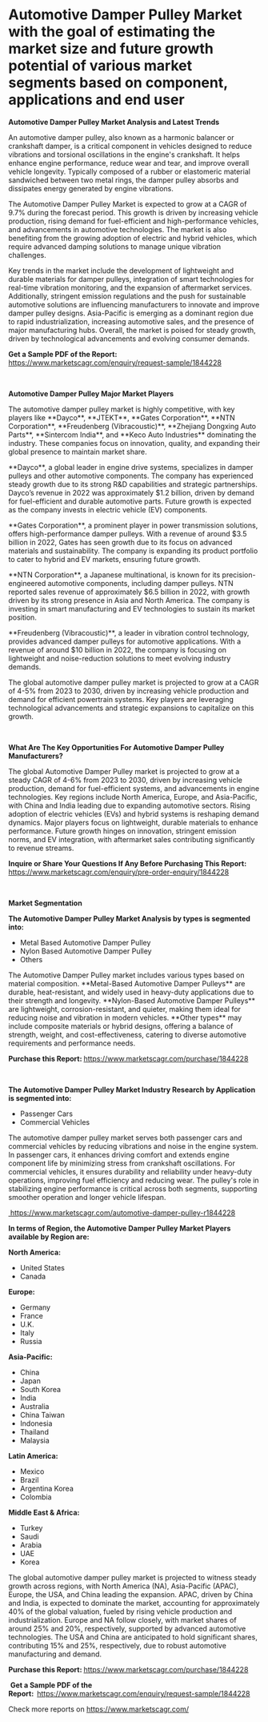 <p><h1>Automotive Damper Pulley Market with the goal of estimating the market size and future growth potential of various market segments based on component, applications and end user</h1></p><p><strong>Automotive Damper Pulley Market Analysis and Latest Trends</strong></p>
<p><p>An automotive damper pulley, also known as a harmonic balancer or crankshaft damper, is a critical component in vehicles designed to reduce vibrations and torsional oscillations in the engine's crankshaft. It helps enhance engine performance, reduce wear and tear, and improve overall vehicle longevity. Typically composed of a rubber or elastomeric material sandwiched between two metal rings, the damper pulley absorbs and dissipates energy generated by engine vibrations.</p><p>The Automotive Damper Pulley Market is expected to grow at a CAGR of 9.7% during the forecast period. This growth is driven by increasing vehicle production, rising demand for fuel-efficient and high-performance vehicles, and advancements in automotive technologies. The market is also benefiting from the growing adoption of electric and hybrid vehicles, which require advanced damping solutions to manage unique vibration challenges.</p><p>Key trends in the market include the development of lightweight and durable materials for damper pulleys, integration of smart technologies for real-time vibration monitoring, and the expansion of aftermarket services. Additionally, stringent emission regulations and the push for sustainable automotive solutions are influencing manufacturers to innovate and improve damper pulley designs. Asia-Pacific is emerging as a dominant region due to rapid industrialization, increasing automotive sales, and the presence of major manufacturing hubs. Overall, the market is poised for steady growth, driven by technological advancements and evolving consumer demands.</p></p>
<p><strong>Get a Sample PDF of the Report:&nbsp;</strong> <a href="https://www.marketscagr.com/enquiry/request-sample/1844228?utm_campaign=1889&utm_medium=2&utm_source=Github&utm_content=ia&utm_term=24012025&utm_id=automotive-damper-pulley">https://www.marketscagr.com/enquiry/request-sample/1844228</a></p>
<p>&nbsp;</p>
<p><strong>Automotive Damper Pulley Major Market Players</strong></p>
<p><p>The automotive damper pulley market is highly competitive, with key players like **Dayco**, **JTEKT**, **Gates Corporation**, **NTN Corporation**, **Freudenberg (Vibracoustic)**, **Zhejiang Dongxing Auto Parts**, **Sintercom India**, and **Keco Auto Industries** dominating the industry. These companies focus on innovation, quality, and expanding their global presence to maintain market share.</p><p>**Dayco**, a global leader in engine drive systems, specializes in damper pulleys and other automotive components. The company has experienced steady growth due to its strong R&D capabilities and strategic partnerships. Dayco’s revenue in 2022 was approximately $1.2 billion, driven by demand for fuel-efficient and durable automotive parts. Future growth is expected as the company invests in electric vehicle (EV) components.</p><p>**Gates Corporation**, a prominent player in power transmission solutions, offers high-performance damper pulleys. With a revenue of around $3.5 billion in 2022, Gates has seen growth due to its focus on advanced materials and sustainability. The company is expanding its product portfolio to cater to hybrid and EV markets, ensuring future growth.</p><p>**NTN Corporation**, a Japanese multinational, is known for its precision-engineered automotive components, including damper pulleys. NTN reported sales revenue of approximately $6.5 billion in 2022, with growth driven by its strong presence in Asia and North America. The company is investing in smart manufacturing and EV technologies to sustain its market position.</p><p>**Freudenberg (Vibracoustic)**, a leader in vibration control technology, provides advanced damper pulleys for automotive applications. With a revenue of around $10 billion in 2022, the company is focusing on lightweight and noise-reduction solutions to meet evolving industry demands.</p><p>The global automotive damper pulley market is projected to grow at a CAGR of 4-5% from 2023 to 2030, driven by increasing vehicle production and demand for efficient powertrain systems. Key players are leveraging technological advancements and strategic expansions to capitalize on this growth.</p></p>
<p>&nbsp;</p>
<p><strong>What Are The Key Opportunities For Automotive Damper Pulley Manufacturers?</strong></p>
<p><p>The global Automotive Damper Pulley market is projected to grow at a steady CAGR of 4-6% from 2023 to 2030, driven by increasing vehicle production, demand for fuel-efficient systems, and advancements in engine technologies. Key regions include North America, Europe, and Asia-Pacific, with China and India leading due to expanding automotive sectors. Rising adoption of electric vehicles (EVs) and hybrid systems is reshaping demand dynamics. Major players focus on lightweight, durable materials to enhance performance. Future growth hinges on innovation, stringent emission norms, and EV integration, with aftermarket sales contributing significantly to revenue streams.</p></p>
<p><strong>Inquire or Share Your Questions If Any Before Purchasing This Report:</strong> <a href="https://www.marketscagr.com/enquiry/pre-order-enquiry/1844228?utm_campaign=1889&utm_medium=2&utm_source=Github&utm_content=ia&utm_term=24012025&utm_id=automotive-damper-pulley">https://www.marketscagr.com/enquiry/pre-order-enquiry/1844228</a></p>
<p>&nbsp;</p>
<p><strong>Market Segmentation</strong></p>
<p><strong>The Automotive Damper Pulley Market Analysis by types is segmented into:</strong></p>
<p><ul><li>Metal Based Automotive Damper Pulley</li><li>Nylon Based Automotive Damper Pulley</li><li>Others</li></ul></p>
<p><p>The Automotive Damper Pulley market includes various types based on material composition. **Metal-Based Automotive Damper Pulleys** are durable, heat-resistant, and widely used in heavy-duty applications due to their strength and longevity. **Nylon-Based Automotive Damper Pulleys** are lightweight, corrosion-resistant, and quieter, making them ideal for reducing noise and vibration in modern vehicles. **Other types** may include composite materials or hybrid designs, offering a balance of strength, weight, and cost-effectiveness, catering to diverse automotive requirements and performance needs.</p></p>
<p><strong>Purchase this Report:&nbsp;</strong><a href="https://www.marketscagr.com/purchase/1844228?utm_campaign=1889&utm_medium=2&utm_source=Github&utm_content=ia&utm_term=24012025&utm_id=automotive-damper-pulley">https://www.marketscagr.com/purchase/1844228</a></p>
<p>&nbsp;</p>
<p><strong>The Automotive Damper Pulley Market Industry Research by Application is segmented into:</strong></p>
<p><ul><li>Passenger Cars</li><li>Commercial Vehicles</li></ul></p>
<p><p>The automotive damper pulley market serves both passenger cars and commercial vehicles by reducing vibrations and noise in the engine system. In passenger cars, it enhances driving comfort and extends engine component life by minimizing stress from crankshaft oscillations. For commercial vehicles, it ensures durability and reliability under heavy-duty operations, improving fuel efficiency and reducing wear. The pulley's role in stabilizing engine performance is critical across both segments, supporting smoother operation and longer vehicle lifespan.</p></p>
<p><a href="https://www.marketscagr.com/automotive-damper-pulley-r1844228?utm_campaign=1889&utm_medium=2&utm_source=Github&utm_content=ia&utm_term=24012025&utm_id=automotive-damper-pulley">&nbsp;https://www.marketscagr.com/automotive-damper-pulley-r1844228</a></p>
<p><strong>In terms of Region, the Automotive Damper Pulley Market Players available by Region are:</strong></p>
<p>
    <p> <strong> North America: </strong>
        <ul>
            <li>United States</li>
            <li>Canada</li>
        </ul>
        </p> 
    <p> <strong> Europe: </strong>
        <ul>
            <li>Germany</li>
            <li>France</li>
            <li>U.K.</li>
            <li>Italy</li>
            <li>Russia</li>
        </ul>
        </p> 
    <p> <strong> Asia-Pacific: </strong>
        <ul>
            <li>China</li>
            <li>Japan</li>
            <li>South Korea</li>
            <li>India</li>
            <li>Australia</li>
            <li>China Taiwan</li>
            <li>Indonesia</li>
            <li>Thailand</li>
            <li>Malaysia</li>
        </ul>
        </p> 
    <p> <strong> Latin America: </strong>
        <ul>
            <li>Mexico</li>
            <li>Brazil</li>
            <li>Argentina Korea</li>
            <li>Colombia</li>
        </ul>
        </p> 
    <p> <strong> Middle East & Africa: </strong>
        <ul>
            <li>Turkey</li>
            <li>Saudi</li>
            <li>Arabia</li>
            <li>UAE</li>
            <li>Korea</li>
        </ul>
    </p>
    </p>
<p><p>The global automotive damper pulley market is projected to witness steady growth across regions, with North America (NA), Asia-Pacific (APAC), Europe, the USA, and China leading the expansion. APAC, driven by China and India, is expected to dominate the market, accounting for approximately 40% of the global valuation, fueled by rising vehicle production and industrialization. Europe and NA follow closely, with market shares of around 25% and 20%, respectively, supported by advanced automotive technologies. The USA and China are anticipated to hold significant shares, contributing 15% and 25%, respectively, due to robust automotive manufacturing and demand.</p></p>
<p><strong>Purchase this Report: </strong><a href="https://www.marketscagr.com/purchase/1844228?utm_campaign=1889&utm_medium=2&utm_source=Github&utm_content=ia&utm_term=24012025&utm_id=automotive-damper-pulley">https://www.marketscagr.com/purchase/1844228</a></p>
<p>&nbsp;<strong>Get a Sample PDF of the Report:&nbsp;&nbsp;</strong><a href="https://www.marketscagr.com/enquiry/request-sample/1844228?utm_campaign=1889&utm_medium=2&utm_source=Github&utm_content=ia&utm_term=24012025&utm_id=automotive-damper-pulley">https://www.marketscagr.com/enquiry/request-sample/1844228</a></p>
<p><strong></strong></p>
<p>Check more reports on <a href="https://www.marketscagr.com/?utm_campaign=1889&utm_medium=2&utm_source=Github&utm_content=ia&utm_term=24012025&utm_id=automotive-damper-pulley">https://www.marketscagr.com/</a></p>